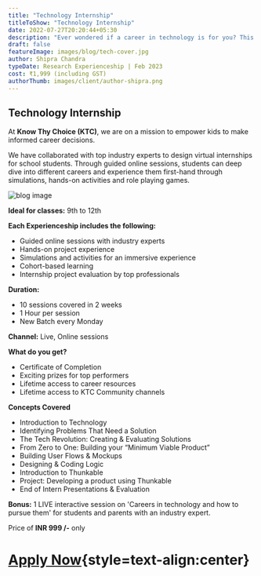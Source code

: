 ```yaml
---
title: "Technology Internship"
titleToShow: "Technology Internship"
date: 2022-07-27T20:20:44+05:30
description: "Ever wondered if a career in technology is for you? This internship will help you find out."
draft: false
featureImage: images/blog/tech-cover.jpg
author: Shipra Chandra
typeDate: Research Experienceship | Feb 2023
cost: ₹1,999 (including GST) 
authorThumb: images/client/author-shipra.png
---
```


## Technology Internship

At __Know Thy Choice (KTC)__, we are on a mission to empower kids to make informed career decisions.

We have collaborated with top industry experts to design virtual internships for school students. Through guided online sessions, students can deep dive into different careers and experience them first-hand through simulations, hands-on activities and role playing games.

![blog image](/images/blog/tech-post-1.jpg)


__Ideal for classes:__ 9th to 12th

__Each Experienceship includes the following:__
- Guided online sessions with industry experts 
- Hands-on project experience
- Simulations and activities for an immersive experience
- Cohort-based learning
- Internship project evaluation by top professionals

__Duration:__
- 10 sessions covered in 2 weeks
- 1 Hour per session
- New Batch every Monday

__Channel:__ Live, Online sessions

__What do you get?__
- Certificate of Completion
- Exciting prizes for top performers
- Lifetime access to career resources 
- Lifetime access to KTC Community channels


__Concepts Covered__
- Introduction to Technology 
- Identifying Problems That Need a Solution
- The Tech Revolution: Creating & Evaluating Solutions
- From Zero to One: Building your “Minimum Viable Product”
- Building User Flows & Mockups
- Designing & Coding Logic 
- Introduction to Thunkable
- Project: Developing a product using Thunkable
- End of Intern Presentations & Evaluation


__Bonus:__  1 LIVE interactive session on 'Careers in technology and how to pursue them' for students and parents with an industry expert.

Price of **INR 999 /-** only

# [Apply Now](https://rzp.io/l/knowthychoice-technology){style=text-align:center}
